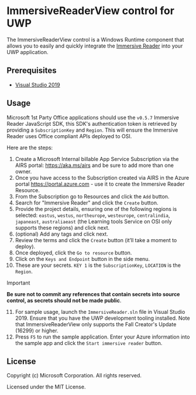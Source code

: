 # ImmersiveReaderView control for UWP


The ImmersiveReaderView control is a Windows Runtime component that allows you to easily and quickly integrate the [Immersive Reader](https://azure.microsoft.com/services/cognitive-services/immersive-reader/) into your UWP application.

## Prerequisites

* [Visual Studio 2019](https://visualstudio.microsoft.com/downloads)

## Usage

Microsoft 1st Party Office applications should use the `v0.5.7` Immersive Reader JavaScript SDK, this SDK's authentication token is retrieved by providing a `SubscriptionKey` and `Region`. This will ensure the Immersive Reader uses Office compliant APIs deployed to OSI.

Here are the steps:

1. Create a Microsoft Internal billable App Service Subscription via the AIRS portal: https://aka.ms/airs and be sure to add more than one owner.
1. Once you have access to the Subscription created via AIRS in the Azure portal https://portal.azure.com - use it to create the Immersive Reader Resource.
1. From the Subscription go to Resources and click the `Add` button.
1. Search for "Immersive Reader" and click the `Create` button.
1. Provide the project details, ensuring one of the following regions is selected: `eastus`, `westus`, `northeurope`, `westeurope`, `centralindia`, `japaneast`, `australiaeast` (the Learning tools Service on OSI only supports these regions) and click next.
1. (optional) Add any tags and click next.
1. Review the terms and click the `Create` button (it’ll take a moment to deploy).
1. Once deployed, click the `Go to resource` button.
1. Click on the `Keys and Endpoint` button in the side menu.
1. These are your secrets. `KEY 1` is the `SubscriptionKey`, `LOCATION` is the `Region`.

> [!IMPORTANT]
> **Be sure not to commit any references that contain secrets into source control, as secrets should not be made public**.

11. For sample usage, launch the `ImmersiveReader.sln` file in Visual Studio 2019. Ensure that you have the UWP development tooling installed. Note that ImmersiveReaderView only supports the Fall Creator's Update (16299) or higher.
12. Press `F5` to run the sample application. Enter your Azure information into the sample app and click the `Start immersive reader` button.

## License

Copyright (c) Microsoft Corporation. All rights reserved.

Licensed under the MIT License.